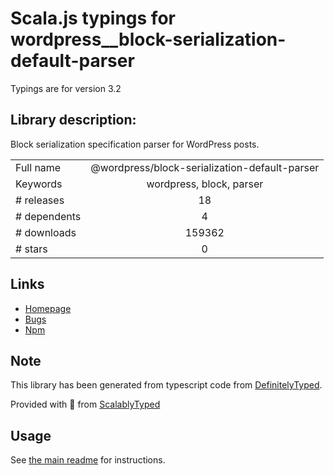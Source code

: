 
# Scala.js typings for wordpress__block-serialization-default-parser

Typings are for version 3.2

## Library description:
Block serialization specification parser for WordPress posts.

|                    |                 |
| ------------------ | :-------------: |
| Full name          | @wordpress/block-serialization-default-parser |
| Keywords           | wordpress, block, parser |
| # releases         | 18 |
| # dependents       | 4 |
| # downloads        | 159362 |
| # stars            | 0 |

## Links
- [Homepage](https://github.com/WordPress/gutenberg/tree/master/packages/block-serialization-default-parser/README.md)
- [Bugs](https://github.com/WordPress/gutenberg/issues)
- [Npm](https://www.npmjs.com/package/%40wordpress%2Fblock-serialization-default-parser)
    


## Note
This library has been generated from typescript code from [DefinitelyTyped](https://definitelytyped.org).

Provided with :purple_heart: from [ScalablyTyped](https://github.com/oyvindberg/ScalablyTyped)

## Usage
See [the main readme](../../readme.md) for instructions.


